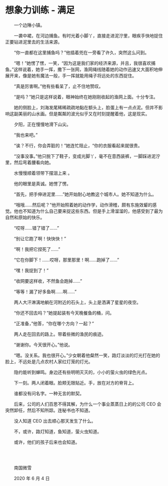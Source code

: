 # 想象力训练 - 满足

　　一个边陲小镇。

　　一袭中裙，在河边捕鱼。有时光着小脚丫，直接走进泥泞里，眼疾手快地捉住正要钻进泥里去的生活来源。

　　“你一直都在这里捕鱼吗？”他插着兜在一旁看了许久，突然这么问到。

　　“嗯！”她愣了愣，一笑，“因为这是我们家的经济来源，并且，我很喜欢捕鱼。”这样说着，她手一挥，撒下一张网，渔网绳线随着她的动作迅速又大面积地伸展开来，像是她有魔法一般，手一挥就能用绳子将远处的东西捉住。

　　“真是厉害啊。”他有些看呆了，止不住地赞叹。

　　“是吗？”她只是这样说着，眼神始终在她刚刚收起的渔网上面。十分专注。

　　她的侧脸上，刘海发尾稀稀疏疏地黏在额头上，脸蛋上有一点点泥。但并不影响这副美丽的山水画。但是粼粼的波光似乎又在时刻提醒着他，这是现实。

　　夕阳，正在慢慢地滑下山尖。

　　“我也来吧。”

　　“诶？不行，你会弄脏的！”她连忙阻止，“你的衣服看起来就很贵。

　　“没事没事。”他只脱下了鞋子，变成光脚丫，毫不在意西装裤，一脚踩进泥泞里，然后弯着腰看向她。

　　水慢慢顺着领带下摆洇上来 。

　　他的眼里是真诚。她愣了愣。

　　“首先，把手伸进泥里……”她开始耐心地教这个城市人。她不知道为什么。

　　“哦哦……然后呢？”他开始照着她的动作学，动作滑稽，颇有东施效颦的感觉。他也不知道为什么自己要来捉这些东西。但是手上滑溜溜的，他感受到了最为自然和原始的快乐。

　　“哎呀……错了错了……”

　　“别让它跑了啊！快快快！”

　　“啊！我把它捏死了……”

　　“它在你脚下！……哎呀，那里那里！啊……跑掉了……”

　　“嘿！我捉到了！”

　　“收网要这样收，不然鱼会跑掉……”

　　“等等！漏了好多鱼啊……啊……”

　　两人大汗淋漓地躺在河附近的石头上，头上是洒满了星星的夜空。

　　“你还不回去吗？”她提起装有今天晚餐鱼的桶，问。

　　“正准备，”他答，“你在哪个方向？一起？”

　　两人走在回去的路上。带着些微的渔民的痕迹。

　　“谢谢你。今天很开心。”他说。

　　“嗯。没关系。我也很开心。”少女朝着他粲然一笑，路灯淡淡的灯光打在她的脸上，不远处是几点农村人家红灯笼的灯光。

　　隐约能听到蝉鸣。身边还有些明明灭灭的，小小的萤火虫的绿色光点。

　　下一刻。两人闭着眼。脸颊无限贴近。手，放在对方的脊背上。

　　谁都没有问名字。一种无言的默契。

　　后来，公司的人们百思不得其解，为什么一个事业蒸蒸日上的的公司 CEO 会突然卸任，然后不知所踪。连秘书也不知道。

　　没人知道 CEO 出去顺心那天发生了什么。

　　不，或许，路灯知道，鱼知道，萤火虫知道。

　　或许，他们的孩子后来也会知道。

<br />

<br />

　　南国微雪

　　2020 年 6 月 4 日

